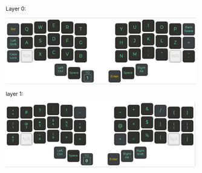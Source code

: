 
Layer 0:

![alt text](https://github.com/The-Sirius-Black/keyboard-config/blob/master/cantor-config/layer0.png)

layer 1:

![alt text](https://github.com/The-Sirius-Black/keyboard-config/blob/master/cantor-config/layer1.png)
